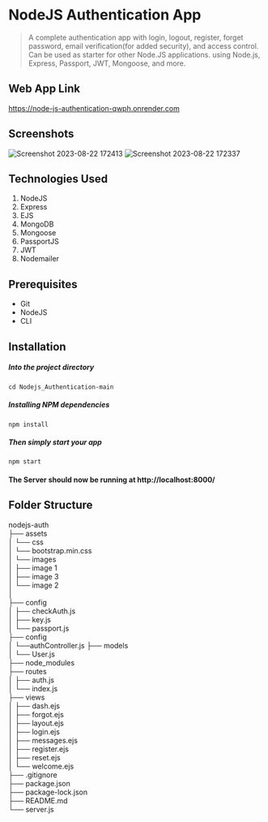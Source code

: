 # NodeJS Authentication App
> A complete authentication app with login, logout, register, forget password, email verification(for added security), and access control. Can be used as starter for other Node.JS applications. using Node.js, Express, Passport, JWT, Mongoose, and more. 

## Web App Link
https://node-js-authentication-qwph.onrender.com

## Screenshots
![Screenshot 2023-08-22 172413](https://github.com/MrinalGupta7890/Node.js-Authentication/assets/125861423/3edda971-cb9d-400b-8427-fa81f256f300)
![Screenshot 2023-08-22 172337](https://github.com/MrinalGupta7890/Node.js-Authentication/assets/125861423/851dd299-964f-4b3a-84d1-04cec8a595f4)



## Technologies Used
1.  NodeJS
2.  Express
3.  EJS
4.  MongoDB
5.  Mongoose
6.  PassportJS
7.  JWT
8.  Nodemailer


## Prerequisites
- Git
- NodeJS
- CLI

## Installation

##### Into the project directory

`cd Nodejs_Authentication-main`

##### Installing NPM dependencies

`npm install`

##### Then simply start your app

`npm start`

#### The Server should now be running at http://localhost:8000/

## Folder Structure

nodejs-auth <br>
├── assets <br>
│     └── css <br>
│          └── bootstrap.min.css <br>
│     └── images <br>
│           ├── image 1 <br>
│           ├── image 3 <br>
│           └── image 2 <br>
│     
├── config <br>
│     ├── checkAuth.js <br>
│     ├── key.js <br>
│     └── passport.js <br>
├── config <br>
│     └──authController.js
├── models <br>
│     └── User.js <br>
├── node_modules <br>
├── routes <br>
│     ├── auth.js <br>
│     └── index.js <br>
├── views <br>
│     ├── dash.ejs <br>
│     ├── forgot.ejs <br>
│     ├── layout.ejs <br>
│     ├── login.ejs <br>
│     ├── messages.ejs <br>
│     ├── register.ejs <br>
│     ├── reset.ejs <br>
│     └── welcome.ejs <br>
├── .gitignore <br>
├── package.json <br>
├── package-lock.json <br>
├── README.md <br>
└── server.js <br>
